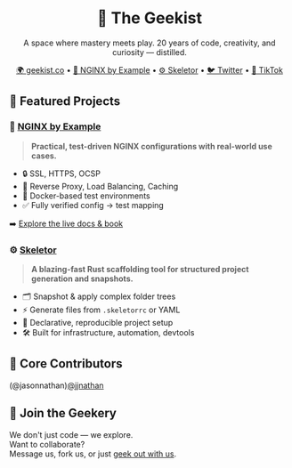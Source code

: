 <h1 align="center">🧠 The Geekist</h1>
<p align="center">
A space where mastery meets play. 20 years of code, creativity, and curiosity — distilled.
</p>

<p align="center">
  <a href="https://geekist.co">🌍 geekist.co</a> •
  <a href="https://github.com/theGeekist/nginx-by-example">📘 NGINX by Example</a> •
  <a href="https://github.com/theGeekist/skeletor">⚙️ Skeletor</a> •
  <a href="https://x.com/theGeekist">🐦 Twitter</a> •
  <a href="https://www.tiktok.com/@thegeekist">🎥 TikTok</a>
</p>

## 🧩 Featured Projects

### 📘 [NGINX by Example](https://github.com/theGeekist/nginx-by-example)
> **Practical, test-driven NGINX configurations with real-world use cases.**

- 🔒 SSL, HTTPS, OCSP
- 🚀 Reverse Proxy, Load Balancing, Caching
- 🐳 Docker-based test environments
- ✅ Fully verified config → test mapping

➡️ [Explore the live docs & book](https://geekist.co/nginx-by-example)

### ⚙️ [Skeletor](https://github.com/theGeekist/skeletor)
> **A blazing-fast Rust scaffolding tool for structured project generation and snapshots.**

- 🗂 Snapshot & apply complex folder trees
- ⚡ Generate files from `.skeletorrc` or YAML
- 🔁 Declarative, reproducible project setup
- 🛠 Built for infrastructure, automation, devtools


## 👥 Core Contributors

(@jasonnathan)[@jjnathan](https://jasonnathan.github.io)


## 📣 Join the Geekery

We don't just code — we explore.  
Want to collaborate?  
Message us, fork us, or just [geek out with us](https://geekist.co/subscribe).

